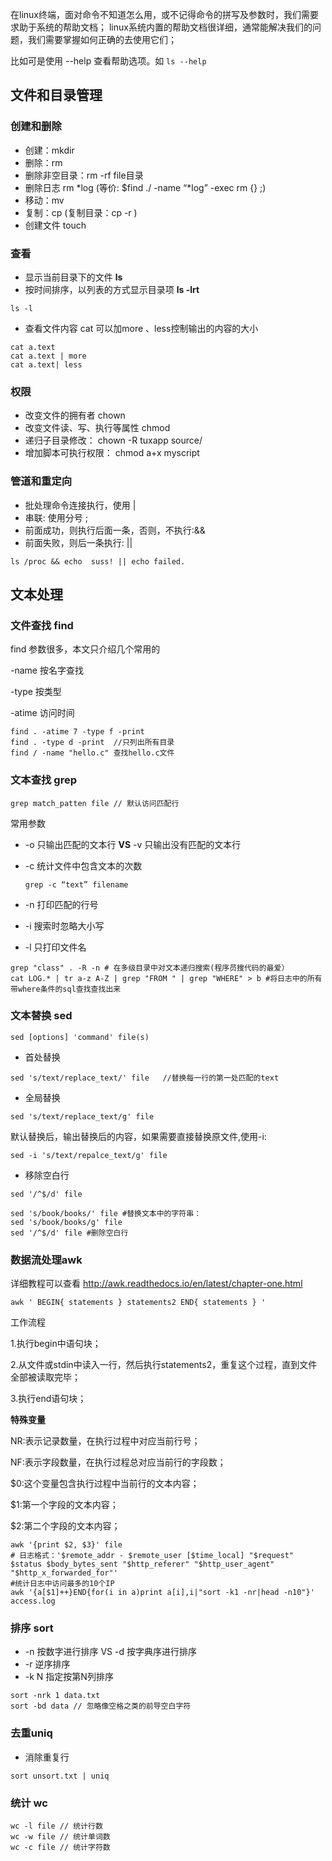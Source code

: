 在linux终端，面对命令不知道怎么用，或不记得命令的拼写及参数时，我们需要求助于系统的帮助文档； linux系统内置的帮助文档很详细，通常能解决我们的问题，我们需要掌握如何正确的去使用它们；

比如可是使用 --help 查看帮助选项。如 `ls --help`

## 文件和目录管理

### 创建和删除

- 创建：mkdir
- 删除：rm
- 删除非空目录：rm -rf file目录
- 删除日志 rm *log (等价: $find ./ -name “*log” -exec rm {} ;)
- 移动：mv
- 复制：cp (复制目录：cp -r )
- 创建文件 touch

### 查看

- 显示当前目录下的文件 **ls**
- 按时间排序，以列表的方式显示目录项 **ls -lrt**

```shell
ls -l
```

- 查看文件内容 cat  可以加more 、less控制输出的内容的大小

```shell
cat a.text
cat a.text | more
cat a.text| less
```

### 权限

- 改变文件的拥有者 chown
- 改变文件读、写、执行等属性 chmod
- 递归子目录修改： chown -R tuxapp source/
- 增加脚本可执行权限： chmod a+x myscript

### 管道和重定向

- 批处理命令连接执行，使用 |
- 串联: 使用分号 ;
- 前面成功，则执行后面一条，否则，不执行:&&
- 前面失败，则后一条执行: ||

```shell
ls /proc && echo  suss! || echo failed.
```

## 文本处理

### 文件查找 find

find 参数很多，本文只介绍几个常用的

-name  按名字查找

-type 按类型

-atime 访问时间

```shell
find . -atime 7 -type f -print
find . -type d -print  //只列出所有目录
find / -name "hello.c" 查找hello.c文件
```


### 文本查找 grep

```
grep match_patten file // 默认访问匹配行
```

常用参数

- -o 只输出匹配的文本行 **VS** -v 只输出没有匹配的文本行

- -c 统计文件中包含文本的次数

  `grep -c “text” filename`

- -n 打印匹配的行号

- -i 搜索时忽略大小写

- -l 只打印文件名

```shell
grep "class" . -R -n # 在多级目录中对文本递归搜索(程序员搜代码的最爱）
cat LOG.* | tr a-z A-Z | grep "FROM " | grep "WHERE" > b #将日志中的所有带where条件的sql查找查找出来
```

### 文本替换 sed

```shell
sed [options] 'command' file(s)
```

- 首处替换

```
sed 's/text/replace_text/' file   //替换每一行的第一处匹配的text
```

- 全局替换

```
sed 's/text/replace_text/g' file
```

默认替换后，输出替换后的内容，如果需要直接替换原文件,使用-i:

```
sed -i 's/text/repalce_text/g' file
```

- 移除空白行

```
sed '/^$/d' file
```

```shell
sed 's/book/books/' file #替换文本中的字符串：
sed 's/book/books/g' file
sed '/^$/d' file #删除空白行
```

### 数据流处理awk

详细教程可以查看 http://awk.readthedocs.io/en/latest/chapter-one.html

```shell
awk ' BEGIN{ statements } statements2 END{ statements } '
```

工作流程

1.执行begin中语句块；

2.从文件或stdin中读入一行，然后执行statements2，重复这个过程，直到文件全部被读取完毕；

3.执行end语句块；

**特殊变量**

NR:表示记录数量，在执行过程中对应当前行号；

NF:表示字段数量，在执行过程总对应当前行的字段数；

$0:这个变量包含执行过程中当前行的文本内容；

$1:第一个字段的文本内容；

$2:第二个字段的文本内容；

```shell
awk '{print $2, $3}' file
# 日志格式：'$remote_addr - $remote_user [$time_local] "$request" $status $body_bytes_sent "$http_referer" "$http_user_agent" "$http_x_forwarded_for"'
#统计日志中访问最多的10个IP
awk '{a[$1]++}END{for(i in a)print a[i],i|"sort -k1 -nr|head -n10"}' access.log

```

### 排序 sort

- -n 按数字进行排序 VS -d 按字典序进行排序
- -r 逆序排序
- -k N 指定按第N列排序

```shell
sort -nrk 1 data.txt
sort -bd data // 忽略像空格之类的前导空白字符
```

### 去重uniq

- 消除重复行

```
sort unsort.txt | uniq
```

### 统计 wc

```shell
wc -l file // 统计行数
wc -w file // 统计单词数
wc -c file // 统计字符数
```

